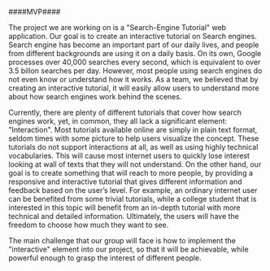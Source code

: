 ####MVP####

The project we are working on is a "Search-Engine Tutorial" web application. Our goal is to create an interactive tutorial on Search engines. Search engine has become an important part of our daily lives, and people from different backgrounds are using it on a daily basis. On its own, Google processes over 40,000 searches every second, which is equivalent to over 3.5 billon searches per day. However, most people using search engines do not even know or understand how it works. As a team, we believed that by creating an interactive tutorial, it will easily allow users to understand more about how search engines work behind the scenes. 

Currently, there are plenty of different tutorials that cover how search engines work, yet, in common, they all lack a significant element: "Interaction". Most tutorials available online are simply in plain text format, seldom times with some picture to help users visualize the concept. These tutorials do not support interactions at all, as well as using highly technical vocabularies. This will cause most internet users to quickly lose interest looking at wall of texts that they will not understand. On the other hand, our goal is to create something that will reach to more people, by providing a responsive and interactive tutorial that gives different information and feedback based on the user’s level. For example, an ordinary internet user can be benefited from some trivial tutorials, while a college student that is interested in this topic will benefit from an in-depth tutorial with more technical and detailed information. Ultimately, the users will have the freedom to choose how much they want to see.

The main challenge that our group will face is how to implement the "interactive" element into our project, so that it will be achievable, while powerful enough to grasp the interest of different people.

